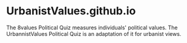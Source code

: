 # UrbanistValues.github.io
The 8values Political Quiz measures individuals' political values. The UrbannistValues Political Quiz is an adaptation of it for urbanist views.
